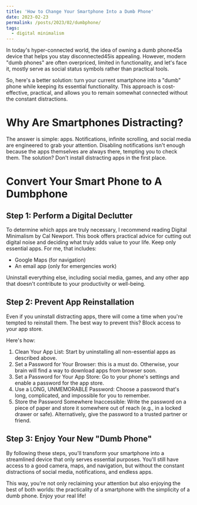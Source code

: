 ```yaml
---
title: 'How to Change Your Smartphone Into a Dumb Phone'
date: 2023-02-23 
permalink: /posts/2023/02/dumbphone/
tags:
  - digital minimalism
---
```


In today's hyper-connected world, the idea of owning a dumb phone45a device that helps you stay disconnected45is appealing. However, modern "dumb phones" are often overpriced, limited in functionality, and let's face it, mostly serve as social status symbols rather than practical tools.

So, here's a better solution: turn your current smartphone into a "dumb" phone while keeping its essential functionality. This approach is cost-effective, practical, and allows you to remain somewhat connected without the constant distractions.

# Why Are Smartphones Distracting?

The answer is simple: apps. Notifications, infinite scrolling, and social media are engineered to grab your attention. Disabling notifications isn't enough because the apps themselves are always there, tempting you to check them. The solution? Don't install distracting apps in the first place.

# Convert Your Smart Phone to A Dumbphone
## Step 1: Perform a Digital Declutter

To determine which apps are truly necessary, I recommend reading Digital Minimalism by Cal Newport. This book offers practical advice for cutting out digital noise and deciding what truly adds value to your life.
Keep only essential apps. 
For me, that includes:
- Google Maps (for navigation)
- An email app (only for emergencies work)

Uninstall everything else, including social media, games, and any other app that doesn't contribute to your productivity or well-being.

## Step 2: Prevent App Reinstallation

Even if you uninstall distracting apps, there will come a time when you're tempted to reinstall them. The best way to prevent this? Block access to your app store.

Here's how:

1. Clean Your App List: Start by uninstalling all non-essential apps as described above.
2. Set a Password for Your Browser: this is a must do. Otherwise, your brain will find a way to download apps from browser soon.
3. Set a Password for Your App Store: Go to your phone's settings and enable a password for the app store.
4. Use a LONG, UNMEMORABLE Password: Choose a password that's long, complicated, and impossible for you to remember.
5. Store the Password Somewhere Inaccessible: Write the password on a piece of paper and store it somewhere out of reach (e.g., in a locked drawer or safe). Alternatively, give the password to a trusted partner or friend.

## Step 3: Enjoy Your New "Dumb Phone"

By following these steps, you'll transform your smartphone into a streamlined device that only serves essential purposes. You'll still have access to a good camera, maps, and navigation, but without the constant distractions of social media, notifications, and endless apps.

This way, you're not only reclaiming your attention but also enjoying the best of both worlds: the practicality of a smartphone with the simplicity of a dumb phone. Enjoy your real life!
